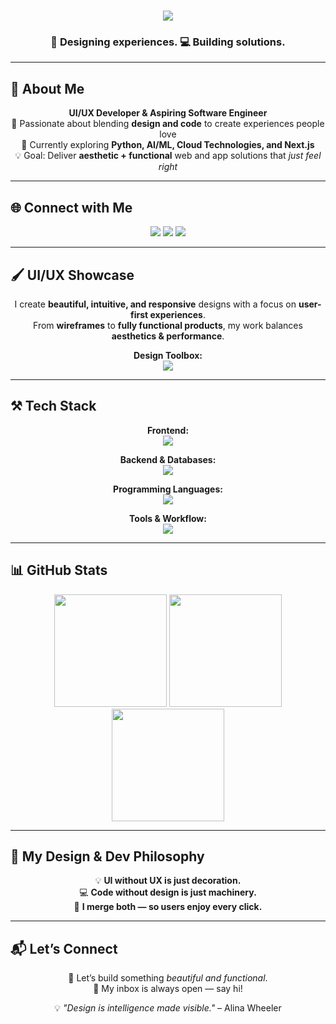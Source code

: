 <!-- Animated Header -->
<h1 align="center">
  <img src="https://readme-typing-svg.herokuapp.com?font=Righteous&size=35&center=true&vCenter=true&width=650&height=70&duration=4000&lines=Hi+There!+👋;I'm+Naveed+Ahmed+Syed!;UI/UX+Designer+%26+Software+Developer;Turning+Ideas+Into+Pixel-Perfect+Reality..." />
</h1>

<h3 align="center">🎨 Designing experiences. 💻 Building solutions.</h3>

---

## 💼 About Me
<div align="center">

**UI/UX Developer & Aspiring Software Engineer**  
🎯 Passionate about blending **design and code** to create experiences people love  
🚀 Currently exploring **Python, AI/ML, Cloud Technologies, and Next.js**  
💡 Goal: Deliver **aesthetic + functional** web and app solutions that *just feel right*  

</div>

---

## 🌐 Connect with Me  
<div align="center">
  <a href="https://discord.gg/dangergamer"><img src="https://img.shields.io/badge/Discord-%237289DA.svg?style=for-the-badge&logo=discord&logoColor=white"/></a>
  <a href="mailto:syednaveed2006@gmail.com"><img src="https://img.shields.io/badge/Email-%23D14836.svg?style=for-the-badge&logo=gmail&logoColor=white"/></a>
  <a href="https://www.linkedin.com/in/naveed-ahmed-syed-17862132a/"><img src="https://img.shields.io/badge/LinkedIn-%230A66C2.svg?style=for-the-badge&logo=linkedin&logoColor=white"/></a>
</div>

---

## 🖌️ UI/UX Showcase
<div align="center">

I create **beautiful, intuitive, and responsive** designs with a focus on **user-first experiences**.  
From **wireframes** to **fully functional products**, my work balances **aesthetics & performance**.

**Design Toolbox:**  
<img src="https://skillicons.dev/icons?i=figma,xd,photoshop,illustrator,tailwind,bootstrap,mui" />

</div>

---

## ⚒️ Tech Stack
<div align="center">

**Frontend:**  
<img src="https://skillicons.dev/icons?i=react,nextjs,html,css,tailwind,bootstrap,mui" />

**Backend & Databases:**  
<img src="https://skillicons.dev/icons?i=nodejs,express,mongodb,mysql,firebase,flask" />

**Programming Languages:**  
<img src="https://skillicons.dev/icons?i=python,javascript,typescript,java,c" />

**Tools & Workflow:**  
<img src="https://skillicons.dev/icons?i=git,github,vscode,postman" />

</div>

---

## 📊 GitHub Stats
<div align="center">

<img src="https://github-readme-stats.vercel.app/api?username=NaveedAhmeds&theme=nightowl&hide_border=false&include_all_commits=true&count_private=true" height="180px"/>  
<img src="https://github-readme-streak-stats.herokuapp.com/?user=NaveedAhmeds&theme=nightowl&hide_border=false" height="180px"/>  
<img src="https://github-readme-stats.vercel.app/api/top-langs/?username=NaveedAhmeds&theme=nightowl&layout=compact&hide_border=false" height="180px"/>

</div>

---

## 🎯 My Design & Dev Philosophy
<div align="center">

💡 **UI without UX is just decoration.**  
💻 **Code without design is just machinery.**  
🎨 **I merge both — so users enjoy every click.**  

</div>

---

## 📬 Let’s Connect
<div align="center">

💬 Let’s build something *beautiful and functional*.  
📩 My inbox is always open — say hi!  

💡 *"Design is intelligence made visible."* – Alina Wheeler  

</div>
